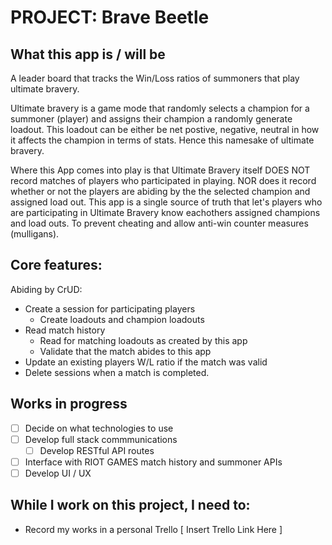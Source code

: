 # PROJECT: Brave Beetle

## What this app is / will be
A leader board that tracks the Win/Loss ratios of summoners that play ultimate bravery.

Ultimate bravery is a game mode that randomly selects a champion for a summoner (player)
and assigns their champion a randomly generate loadout. This loadout can be either be net
postive, negative, neutral in how it affects the champion in terms of stats. Hence this 
namesake of ultimate bravery.

Where this App comes into play is that Ultimate Bravery itself DOES NOT record matches 
of players who participated in playing. NOR does it record whether or not the players 
are abiding by the the selected champion and assigned load out. This app is a single source 
of truth that let's players who are participating in Ultimate Bravery know eachothers assigned
champions and load outs. To prevent cheating and allow anti-win counter measures (mulligans).

## Core features:

Abiding by CrUD:
- Create a session for participating players
  - Create loadouts and champion loadouts
- Read match history
  - Read for matching loadouts as created by this app
  - Validate that the match abides to this app
- Update an existing players W/L ratio if the match was valid
- Delete sessions when a match is completed.

## Works in progress

- [ ] Decide on what technologies to use
- [ ] Develop full stack commmunications
  - [ ] Develop RESTful API routes
- [ ] Interface with RIOT GAMES match history and summoner APIs
- [ ] Develop UI / UX

## While I work on this project, I need to:

- Record my works in a personal Trello
[ Insert Trello Link Here ]
